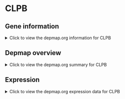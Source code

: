 <h1>CLPB</h1>

<h2>Gene information</h2>
<details>
  <summary>Click to view the depmap.org information for CLPB</summary>
  <p><a href="https://depmap.org/portal/gene/CLPB?tab=about" target="_BLANK">Open page in a new tab...</a></p>
  <iframe src="https://depmap.org/portal/gene/CLPB?tab=about" style="border:none;width:100%;height:800px"></iframe>
</details>

<h2>Depmap overview</h2>
<details>
  <summary>Click to view the depmap.org summary for CLPB</summary>
  <p><a href="https://depmap.org/portal/gene/CLPB?tab=overview" target="_BLANK">Open page in a new tab...</a></p>
  <iframe src="https://depmap.org/portal/gene/CLPB?tab=overview" style="border:none;width:100%;height:800px"></iframe>
</details>

<h2>Expression</h2>
<details>
  <summary>Click to view the depmap.org expression data for CLPB</summary>
  <p><a href="https://depmap.org/portal/gene/CLPB?tab=characterization" target="_BLANK">Open page in a new tab...</a></p>
  <iframe src="https://depmap.org/portal/gene/CLPB?tab=characterization" style="border:none;width:100%;height:800px"></iframe>
</details>


<!--
<h2>Reactome Pathway diagram</h2>
<details>
  <summary>Click to view the Reactome pathway for CLPB</summary>
  <p><a href="PURL" target="_BLANK">Open page in a new tab...</a></p>
  PNAME
</details>
-->


